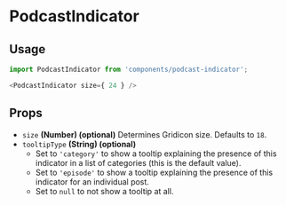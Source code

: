 PodcastIndicator
====

## Usage

```js
import PodcastIndicator from 'components/podcast-indicator';

<PodcastIndicator size={ 24 } />
```

## Props

* `size` **(Number) (optional)** Determines Gridicon size. Defaults to `18`.
* `tooltipType` **(String) (optional)**
   * Set to `'category'` to show a tooltip explaining the presence of this indicator in a list of categories (this is the default value).
   * Set to `'episode'` to show a tooltip explaining the presence of this indicator for an individual post.
   * Set to `null` to not show a tooltip at all.

